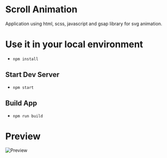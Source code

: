 # Scroll Animation
Application using html, scss, javascript and gsap library for svg animation.

# Use it in your local environment

 - `npm install`
 
 ## Start Dev Server
 - `npm start`
 
 ## Build App
 - `npm run build`
 
 # Preview


![Preview](https://user-images.githubusercontent.com/66550003/213733716-5fb9e0ab-873b-4e51-a11d-b5d22be34f2b.gif)
